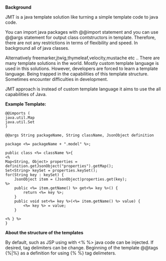 **Background**

JMT is a java template solution like turning a simple template code to java code.

You can import java packages with @@import statement and you can use @@args statement for output class contstructors in template.
Therefore, there are not any restrictions in terms of flexibility and speed. In background all of java classes.

Alternatively freemarker,jtwig,thymeleaf,velocity,mustache etc .. There are many template solutions in the world.
Mostly custom template language is used in this solutions.
However, developers are forced to learn a template language. Being trapped in the capabilities of this template structure. Sometimes encounter difficulties in development.

JMT approach is instead of custom template language it aims to use the all capabilities of Java.

**Example Template:**

    @@imports (
    java.util.Map
    java.util.Set
    )
    
    @@args String packageName, String className, JsonObject definition
    
    package <%= packageName + ".model" %>;
    
    public class <%= className %>{
    <%
    Map<String, Object> properties = definition.getJsonObject("properties").getMap();
    Set<String> keySet = properties.keySet();
    for(String key : keySet) {
    	JsonObject item = (JsonObject)properties.get(key);
    %>
    	public <%= item.getName() %> get<%= key %>() {
    		return <%= key %>;
    	}
    	public void set<%= key %>(<%= item.getName() %> value) {
    		<%= key %> = value;
    	}
    	
    <% } %>
    }

**About the structure of the templates**

By default, such as JSP using with <% %> java code can be injected.
If desired, tag delimiters can be change. Beginning of the template @@tags {%|%} as a definition for using {% %} tag delimeters.
